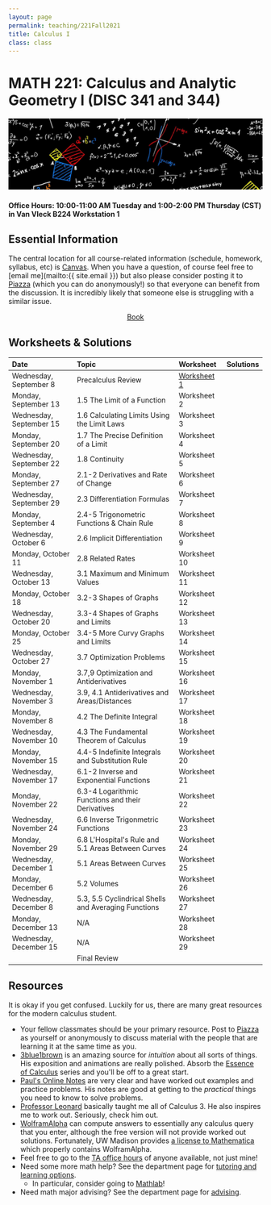 ```yaml
---
layout: page
permalink: teaching/221Fall2021
title: Calculus I
class: class
---
```


# MATH 221: Calculus and Analytic Geometry I (DISC 341 and 344)
![fire calculus picture](/images/projects/calculus1.jpg)

#### **Office Hours:**  10:00-11:00 AM Tuesday and 1:00-2:00 PM Thursday (CST) in Van Vleck B224 Workstation 1

## Essential Information

The central location for all course-related information (schedule, homework, syllabus, etc) is [Canvas](https://canvas.wisc.edu/courses/261730). When you have a question, of course feel free to [email me](mailto:{{ site.email }}) but also please consider posting it to [Piazza](https://piazza.com/class/kt4qkk7ybq74jg) (which you can do anonymously!) so that everyone can benefit from the discussion. It is incredibly likely that someone else is struggling with a similar issue.

<div class="button-container" style="text-align: center">
    <a href="https://www.cengage.com/c/calculus-8e-stewart/9781285740621PF/" class="button" style="margin:5px">
    <i class="fas fa-book"></i>
    Book
    </a>
</div>


## Worksheets & Solutions

| Date | Topic | Worksheet |  Solutions |
| :--------- | :---------  | :-----  | :---- |
| Wednesday, September 8   | Precalculus Review | [Worksheet 1](Worksheets/WS1_Sep8.pdf) |  | 
| Monday, September 13 | 1.5 The Limit of a Function | Worksheet 2 |  | 
| Wednesday, September 15 | 1.6 Calculating Limits Using the Limit Laws | Worksheet 3 |  | 
| Monday, September 20 | 1.7 The Precise Definition of a Limit | Worksheet 4 |  | 
| Wednesday, September 22 | 1.8 Continuity | Worksheet 5 |  |
| Monday, September 27| 2.1-2 Derivatives and Rate of Change | Worksheet 6 |  |
| Wednesday, September 29 | 2.3 Differentiation Formulas | Worksheet 7 |  |
| Monday, September 4 | 2.4-5 Trigonometric Functions & Chain Rule | Worksheet 8 | |
| Wednesday, October 6 | 2.6 Implicit Differentiation | Worksheet 9 |  |
| Monday, October 11 | 2.8 Related Rates| Worksheet 10 | |
| Wednesday, October 13 | 3.1 Maximum and Minimum Values  | Worksheet 11 |  |
| Monday, October 18 | 3.2-3 Shapes of Graphs | Worksheet 12 |  |
| Wednesday, October 20 | 3.3-4 Shapes of Graphs and Limits | Worksheet 13 |  |
| Monday, October 25 | 3.4-5 More Curvy Graphs and Limits | Worksheet 14 |  |
| Wednesday, October 27 | 3.7 Optimization Problems | Worksheet 15 |  |
| Monday, November 1 | 3.7,9 Optimization and Antiderivatives | Worksheet 16 | |
| Wednesday, November 3 | 3.9, 4.1 Antiderivatives and Areas/Distances | Worksheet 17 |  |
| Monday, November 8 | 4.2 The Definite Integral | Worksheet 18 |  |
| Wednesday, November 10 | 4.3 The Fundamental Theorem of Calculus | Worksheet 19 |  |
| Monday, November 15 | 4.4-5 Indefinite Integrals and Substitution Rule| Worksheet 20 |  |
| Wednesday, November 17 | 6.1-2 Inverse and Exponential Functions | Worksheet 21 |  |
| Monday, November 22 | 6.3-4 Logarithmic Functions and their Derivatives | Worksheet 22 |  |
| Wednesday, November 24 | 6.6 Inverse Trigonmetric Functions | Worksheet 23 | |
| Monday, November 29 | 6.8 L'Hospital's Rule and 5.1 Areas Between Curves | Worksheet 24 |  |
| Wednesday, December 1 | 5.1 Areas Between Curves | Worksheet 25 |  |
| Monday, December 6 | 5.2 Volumes | Worksheet 26 |  |
| Wednesday, December 8 | 5.3, 5.5 Cyclindrical Shells and Averaging Functions | Worksheet 27 |
| Monday, December 13 | N/A | Worksheet 28 |  |
| Wednesday, December 15 | N/A | Worksheet 29 |  |
| | Final Review |   |


## Resources

It is okay if you get confused. Luckily for us, there are many great resources for the modern calculus student. 

- Your fellow classmates should be your primary resource. Post to [Piazza](https://piazza.com/class/kt4qkk7ybq74jg) as yourself or anonymously to discuss material with the people that are learning it at the same time as you.
- [3blue1brown](https://www.youtube.com/channel/UCYO_jab_esuFRV4b17AJtAw) is an amazing source for *intuition* about all sorts of things. His exposition and animations are really polished. Absorb the [Essence of Calculus](https://www.youtube.com/watch?v=WUvTyaaNkzM&list=PLZHQObOWTQDMsr9K-rj53DwVRMYO3t5Yr) series and you'll be off to a great start.
- [Paul's Online Notes](https://tutorial.math.lamar.edu/classes/calci/calci.aspx) are very clear and have worked out examples and practice problems. His notes are good at getting to the *practical* things you need to know to solve problems.
- [Professor Leonard](https://www.youtube.com/channel/UCoHhuummRZaIVX7bD4t2czg) basically taught me all of Calculus 3. He also inspires me to work out. Seriously, check him out.
- [WolframAlpha](https://www.wolframalpha.com/) can compute answers to essentially any calculus query that you enter, although the free version will not provide worked out solutions. Fortunately, UW Madison provides [a license to Mathematica](https://software.wisc.edu/cgi-bin/ssl/csl_download.cgi) which properly contains WolframAlpha.
- Feel free to go to the [TA office hours](https://canvas.wisc.edu/courses/212363/pages/office-hours?module_item_id=2833122) of anyone available, not just mine!
- Need some more math help? See the department page for [tutoring and learning options](https://www.math.wisc.edu/undergraduate/tutoring).
  - In particular, consider going to [Mathlab](https://www.math.wisc.edu/undergraduate/mathlab)!
- Need math major advising? See the department page for [advising](https://www.math.wisc.edu/undergraduate/advising).